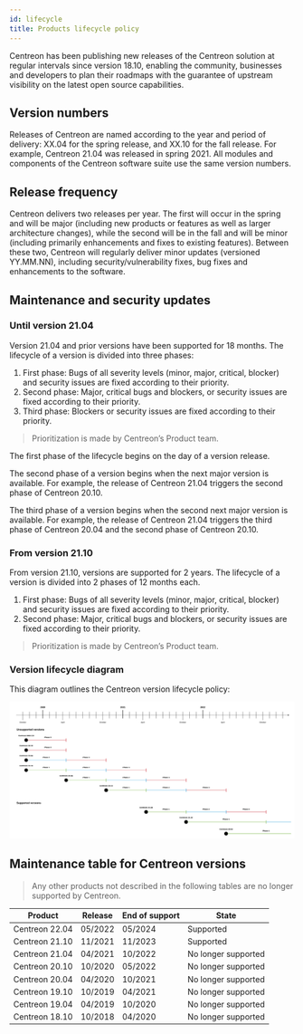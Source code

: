 ```yaml
---
id: lifecycle
title: Products lifecycle policy
---
```


Centreon has been publishing new releases of the
Centreon solution at regular intervals since version 18.10, enabling the community, businesses and
developers to plan their roadmaps with the guarantee of upstream visibility on the
latest open source capabilities.

## Version numbers

Releases of Centreon are named according to the year and period of delivery: 
XX.04 for the spring release, and XX.10 for the fall release.
For example, Centreon 21.04 was released in spring 2021. All modules and
components of the Centreon software suite use the same version numbers.

## Release frequency

Centreon delivers two releases per year. The first
will occur in the spring and will be major (including new products or features as well as larger architecture changes),
while the second will be in the fall and will be minor (including primarily enhancements and fixes to existing features). 
Between these two, Centreon will regularly deliver minor updates (versioned YY.MM.NN), 
including security/vulnerability fixes, bug fixes and enhancements to the software.

## Maintenance and security updates

### Until version 21.04

Version 21.04 and prior versions have been supported for 18 months. The lifecycle of a version is divided into three phases:

1.  First phase: Bugs of all severity levels (minor, major, critical, blocker)
    and security issues are fixed according to their priority.
2.  Second phase: Major, critical bugs and blockers, or security issues are
    fixed according to their priority.
3.  Third phase: Blockers or security issues are fixed according to their priority.

> Prioritization is made by Centreon’s Product team.

The first phase of the lifecycle begins on the day of a version release.

The second phase of a version begins when the next major version is available.
For example, the release of Centreon 21.04 triggers the second phase of Centreon
20.10.

The third phase of a version begins when the second next major version is
available. For example, the release of Centreon 21.04 triggers the third phase of
Centreon 20.04 and the second phase of Centreon 20.10.

### From version 21.10

From version 21.10, versions are supported for 2 years. The lifecycle of a version is divided into 2 phases of 12 months each.

1.  First phase: Bugs of all severity levels (minor, major, critical, blocker)
    and security issues are fixed according to their priority.
2.  Second phase: Major, critical bugs and blockers, or security issues are
    fixed according to their priority.

> Prioritization is made by Centreon’s Product team.

### Version lifecycle diagram

This diagram outlines the Centreon version lifecycle policy:

![image](../assets/releases/lifecycle.png)

## Maintenance table for Centreon versions

> Any other products not described in the following tables are no longer supported
> by Centreon.

| Product        | Release      | End of support| State               |
|----------------|--------------|---------------|---------------------|
| Centreon 22.04 | 05/2022      | 05/2024       | Supported           |
| Centreon 21.10 | 11/2021      | 11/2023       | Supported           |
| Centreon 21.04 | 04/2021      | 10/2022       | No longer supported |
| Centreon 20.10 | 10/2020      | 05/2022       | No longer supported |
| Centreon 20.04 | 04/2020      | 10/2021       | No longer supported |
| Centreon 19.10 | 10/2019      | 04/2021       | No longer supported |
| Centreon 19.04 | 04/2019      | 10/2020       | No longer supported |
| Centreon 18.10 | 10/2018      | 04/2020       | No longer supported |
